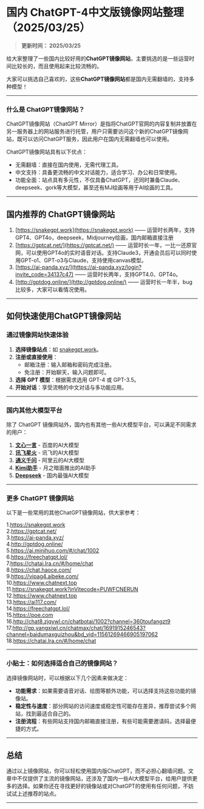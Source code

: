 # 国内 ChatGPT-4中文版镜像网站整理（2025/03/25）

>**更新时间： 2025/03/25** 
 
给大家整理了一些国内比较好用的**ChatGPT镜像网站**，主要挑选的是一些运营时间比较长的，而且使用起来比较流畅的。

大家可以挑选自己喜欢的，这些**ChatGPT镜像网站**都是国内无需翻墙的，支持多种模型！

----

### 什么是 ChatGPT镜像网站？

ChatGPT镜像网站（ChatGPT Mirror）是指将ChatGPT官网的内容复制并放置在另一服务器上的网站服务进行托管，用户只需要访问这个新的ChatGPT镜像网站，既可以访问ChatGPT服务，因此用户在国内无需翻墙也可以使用。

ChatGPT镜像网站具有以下优点：
- 无需翻墙：直接在国内使用，无需代理工具。
- 中文支持：具备更流畅的中文对话能力，适合学习、办公和日常使用。
- 功能全面：站点具有多元性，不仅具备ChatGPT，还同时兼备Claude、deepseek、gork等大模型，甚至还有MJ绘画等用于AI绘画的工具。

----

## 国内推荐的 ChatGPT镜像网站
1. [https://snakegpt.work](https://snakegpt.work) —— 运营时长两年，支持GPT4、GPT4o，deepseek，Midjourney绘画，国内邮箱直接注册
2. [https://gptcat.net/](https://gptcat.net/) ——  运营时长一年，一比一还原官网，可以使用GPT4o的实时语音对话。支持Claude3，开通会员后可以同时使用GPT-o1、GPT-o3与Claude，支持使用canvas模型。
3. [https://ai-panda.xyz/](https://ai-panda.xyz/login?invite_code=34137c47)  ——  运营时长两年，支持GPT4.0、GPT4o。
4. [http://gptdog.online/](http://gptdog.online/)  —— 运营时长一年半，bug比较多，大家可以看情况使用。

----

## 如何快速使用ChatGPT镜像网站

### **通过镜像网站快速体验**
1. **选择镜像站点**：如 [snakegpt.work](https://snakegpt.work)。
2. **注册或直接使用**：
   - 邮箱注册：输入邮箱和密码完成注册。
   - 免注册：开始聊天，输入问题即可。
3. **选择 GPT 模型**：根据需求选用 GPT-4 或 GPT-3.5。
4. **开始对话**：享受流畅的中文对话与多功能应用。

----

### 国内其他大模型平台

除了 ChatGPT 镜像网站外，国内也有其他一些AI大模型平台，可以满足不同需求的用户：

1. **[文心一言](https://yiyan.baidu.com/welcome)** - 百度的AI大模型
2. **[讯飞星火](https://xinghuo.xfyun.cn/)** - 讯飞的AI大模型
3. **[通义千问](https://tongyi.aliyun.com/)** - 阿里云的AI大模型
4. **[Kimi助手](https://kimi.moonshot.cn/)** - 月之暗面推出的AI助手
5. **[Deepseek](https://www.deepseek.com/)** - 国内最强AI大模型

----

### 更多 ChatGPT 镜像网站

以下是一些常用的其他ChatGPT镜像网站，供大家参考：

1.https://snakegpt.work  
2.https://gptcat.net/  
3.https://ai-panda.xyz/   
4.http://gptdog.online/  
5.https://ai.minihuo.com/#/chat/1002  
6.https://freechatgpt.lol/  
7.https://chatai.lra.cn/#/home/chat  
8.https://chat.haoce.com/  
9.https://vipag4.aibeke.com/  
10.https://www.chatnext.top  
11.https://snakegpt.work?inVitecode=PUWFCNERUN  
12.https://www.chatnext.top  
13.https://ai117.com/  
14.https://freechatgpt.lol/  
15.https://poe.com  
16.http://chat8.zjqywl.cn/chatbotai/1002?channel=360toufangzt9  
17.http://gp.yangxiwl.cn/chatmax/chat/1691915246543?channel=baidumaxguizhou&bd_vid=11561269466905197062  
18.https://chatai.lra.cn/#/home/chat  

---

### 小贴士：如何选择适合自己的镜像网站？

选择镜像网站时，可以根据以下几个因素来做决定：
- **功能需求**：如果需要语音对话、绘图等额外功能，可以选择支持这些功能的镜像站。
- **稳定性与速度**：部分网站的访问速度或稳定性可能存在差异，推荐尝试多个网站，找到最适合自己的。
- **注册流程**：有些网站支持国内邮箱直接注册，有些可能需要邀请码，选择最便捷的方式。

---

## 总结

通过以上镜像网站，你可以轻松使用国内版ChatGPT，而不必担心翻墙问题。文章中不仅提供了主流的镜像网站，还涉及了国内一些AI大模型平台，给用户提供更多的选择。如果你还在寻找更好的镜像站或对ChatGPT的使用有任何问题，不妨试试上述推荐的站点。

---
     
